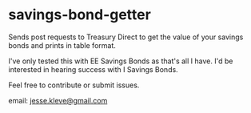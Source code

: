 # savings-bond-getter
Sends post requests to Treasury Direct to get the value of your savings bonds and prints in table format.

I've only tested this with EE Savings Bonds as that's all I have. I'd be interested in hearing success with I Savings Bonds.

Feel free to contribute or submit issues.

email: jesse.kleve@gmail.com
